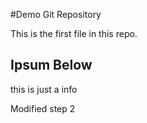 #Demo Git Repository

This is the first file in this repo.

## Ipsum Below

this is just a info

Modified step 2